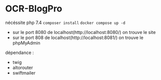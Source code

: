 # OCR-BlogPro

nécéssite php 7.4
```composer install```
```docker compose up -d```

- sur le port 8080 de localhost(http://localhost:8080/) on trouve le site
- sur le port 808 de localhost(http://localhost:8081/) on trouve le phpMyAdmin


dépendance :
- twig
- altorouter
- swiftmailer
